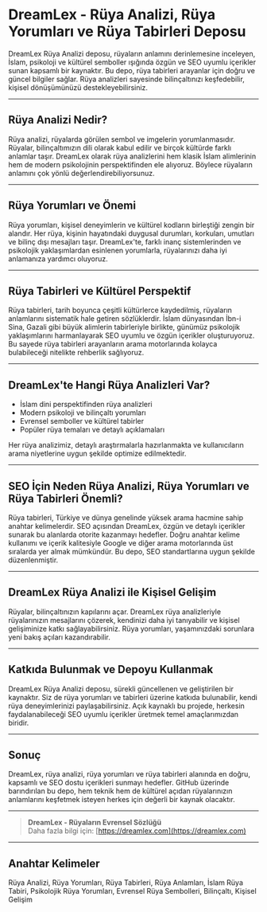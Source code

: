 # DreamLex - Rüya Analizi, Rüya Yorumları ve Rüya Tabirleri Deposu

DreamLex Rüya Analizi deposu, rüyaların anlamını derinlemesine inceleyen, İslam, psikoloji ve kültürel semboller ışığında özgün ve SEO uyumlu içerikler sunan kapsamlı bir kaynaktır. Bu depo, rüya tabirleri arayanlar için doğru ve güncel bilgiler sağlar. Rüya analizleri sayesinde bilinçaltınızı keşfedebilir, kişisel dönüşümünüzü destekleyebilirsiniz.

---

## Rüya Analizi Nedir?

Rüya analizi, rüyalarda görülen sembol ve imgelerin yorumlanmasıdır. Rüyalar, bilinçaltımızın dili olarak kabul edilir ve birçok kültürde farklı anlamlar taşır. DreamLex olarak rüya analizlerini hem klasik İslam alimlerinin hem de modern psikolojinin perspektifinden ele alıyoruz. Böylece rüyaların anlamını çok yönlü değerlendirebiliyorsunuz.

---

## Rüya Yorumları ve Önemi

Rüya yorumları, kişisel deneyimlerin ve kültürel kodların birleştiği zengin bir alandır. Her rüya, kişinin hayatındaki duygusal durumları, korkuları, umutları ve bilinç dışı mesajları taşır. DreamLex'te, farklı inanç sistemlerinden ve psikolojik yaklaşımlardan esinlenen yorumlarla, rüyalarınızı daha iyi anlamanıza yardımcı oluyoruz.

---

## Rüya Tabirleri ve Kültürel Perspektif

Rüya tabirleri, tarih boyunca çeşitli kültürlerce kaydedilmiş, rüyaların anlamlarını sistematik hale getiren sözlüklerdir. İslam dünyasından İbn-i Sina, Gazali gibi büyük alimlerin tabirleriyle birlikte, günümüz psikolojik yaklaşımlarını harmanlayarak SEO uyumlu ve özgün içerikler oluşturuyoruz. Bu sayede rüya tabirleri arayanların arama motorlarında kolayca bulabileceği nitelikte rehberlik sağlıyoruz.

---

## DreamLex'te Hangi Rüya Analizleri Var?

- İslam dini perspektifinden rüya analizleri  
- Modern psikoloji ve bilinçaltı yorumları  
- Evrensel semboller ve kültürel tabirler  
- Popüler rüya temaları ve detaylı açıklamaları  

Her rüya analizimiz, detaylı araştırmalarla hazırlanmakta ve kullanıcıların arama niyetlerine uygun şekilde optimize edilmektedir.

---

## SEO İçin Neden Rüya Analizi, Rüya Yorumları ve Rüya Tabirleri Önemli?

Rüya tabirleri, Türkiye ve dünya genelinde yüksek arama hacmine sahip anahtar kelimelerdir. SEO açısından DreamLex, özgün ve detaylı içerikler sunarak bu alanlarda otorite kazanmayı hedefler. Doğru anahtar kelime kullanımı ve içerik kalitesiyle Google ve diğer arama motorlarında üst sıralarda yer almak mümkündür. Bu depo, SEO standartlarına uygun şekilde düzenlenmiştir.

---

## DreamLex Rüya Analizi ile Kişisel Gelişim

Rüyalar, bilinçaltınızın kapılarını açar. DreamLex rüya analizleriyle rüyalarınızın mesajlarını çözerek, kendinizi daha iyi tanıyabilir ve kişisel gelişiminize katkı sağlayabilirsiniz. Rüya yorumları, yaşamınızdaki sorunlara yeni bakış açıları kazandırabilir.

---

## Katkıda Bulunmak ve Depoyu Kullanmak

DreamLex Rüya Analizi deposu, sürekli güncellenen ve geliştirilen bir kaynaktır. Siz de rüya yorumları ve tabirleri üzerine katkıda bulunabilir, kendi rüya deneyimlerinizi paylaşabilirsiniz. Açık kaynaklı bu projede, herkesin faydalanabileceği SEO uyumlu içerikler üretmek temel amaçlarımızdan biridir.

---

## Sonuç

DreamLex, rüya analizi, rüya yorumları ve rüya tabirleri alanında en doğru, kapsamlı ve SEO dostu içerikleri sunmayı hedefler. GitHub üzerinde barındırılan bu depo, hem teknik hem de kültürel açıdan rüyalarınızın anlamlarını keşfetmek isteyen herkes için değerli bir kaynak olacaktır.

---

> **DreamLex - Rüyaların Evrensel Sözlüğü**  
> Daha fazla bilgi için: [https://dreamlex.com](https://dreamlex.com)

---

## Anahtar Kelimeler  
Rüya Analizi, Rüya Yorumları, Rüya Tabirleri, Rüya Anlamları, İslam Rüya Tabiri, Psikolojik Rüya Yorumları, Evrensel Rüya Sembolleri, Bilinçaltı, Kişisel Gelişim

